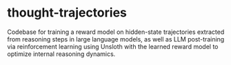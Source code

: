 # thought-trajectories
Codebase for training a reward model on hidden-state trajectories extracted from reasoning steps in large language models, as well as LLM post-training via reinforcement learning using Unsloth with the learned reward model to optimize internal reasoning dynamics.
